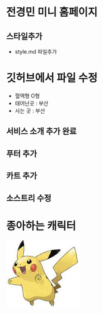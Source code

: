 # 전경민 미니 홈페이지

## 스타일추가
- style.md 파일추가

# 깃허브에서 파일 수정
- 혈액형 O형
- 태어난곳 : 부산
- 사는 곳 : 부산

## 서비스 소개 추가 완료

## 푸터 추가

## 카트 추가
## 소스트리 수정
# 종아하는 캐릭터
![피카츄](https://github.com/wjsrudals411/MiniHomepage/blob/main/pika.jpg?raw=true)
